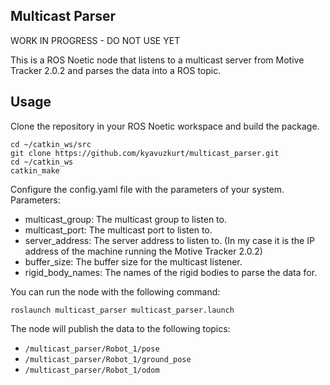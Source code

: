 ## Multicast Parser

WORK IN PROGRESS - DO NOT USE YET

This is a ROS Noetic node that listens to a multicast server from Motive Tracker 2.0.2 and parses the data into a ROS topic.

## Usage

Clone the repository in your ROS Noetic workspace and build the package.

```
cd ~/catkin_ws/src
git clone https://github.com/kyavuzkurt/multicast_parser.git
cd ~/catkin_ws
catkin_make
```

Configure the config.yaml file with the parameters of your system.
Parameters:
- multicast_group: The multicast group to listen to.
- multicast_port: The multicast port to listen to.
- server_address: The server address to listen to. (In my case it is the IP address of the machine running the Motive Tracker 2.0.2)
- buffer_size: The buffer size for the multicast listener.
- rigid_body_names: The names of the rigid bodies to parse the data for.

You can run the node with the following command:

```
roslaunch multicast_parser multicast_parser.launch
```

The node will publish the data to the following topics:

- `/multicast_parser/Robot_1/pose`
- `/multicast_parser/Robot_1/ground_pose`
- `/multicast_parser/Robot_1/odom`
